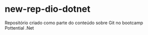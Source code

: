 # new-rep-dio-dotnet
Repositório criado como parte do conteúdo sobre Git no bootcamp Pottential .Net 
